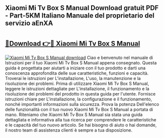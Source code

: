 ## Xiaomi Mi Tv Box S Manual Download gratuit PDF - Part-5KM Italiano Manuale del proprietario del servizio aEnXA

# <h2><a href="http://dfbdzs7.blite.top/?on=Xiaomi+Mi+Tv+Box+S+Manual">🔗Download 👉🔴 Xiaomi Mi Tv Box S Manual</a></h2>

[![Xiaomi Mi Tv Box S Manual download](https://i.imgur.com/lujVjoI.png)](http://dfbdzs7.blite.top/?on=Xiaomi+Mi+Tv+Box+S+Manual)
Ciao e benvenuto nel manuale di Istruzioni per il tuo Xiaomi Mi Tv Box S Manual appena consegnato. Questa guida è progettata per aiutarti a iniziare con il tuo prodotto e darti una conoscenza approfondita delle sue caratteristiche, funzioni e capacità. Troverai le istruzioni per L'installazione, L'uso, la manutenzione e la risoluzione dei problemi. Prima di utilizzare Xiaomi Mi Tv Box S Manual, leggere le istruzioni dettagliate per L'installazione, il funzionamento e la risoluzione dei problemi del prodotto in questa guida per l'utente. Fornisce istruzioni chiare per L'installazione, la configurazione e il funzionamento, nonché importanti informazioni sulla sicurezza. Prova la potenza Dell'elenco delle funzionalità con il tuo nuovo Xiaomi Mi Tv Box S Manual a portata di mano. Riteniamo che Xiaomi Mi Tv Box S Manual sia stata una guida dettagliata e informativa alla tua ricerca per comprendere le caratteristiche e le capacità del tuo nuovo articolo. Se hai bisogno di aiuto o hai domande, il nostro team di assistenza clienti è sempre a tua disposizione.
